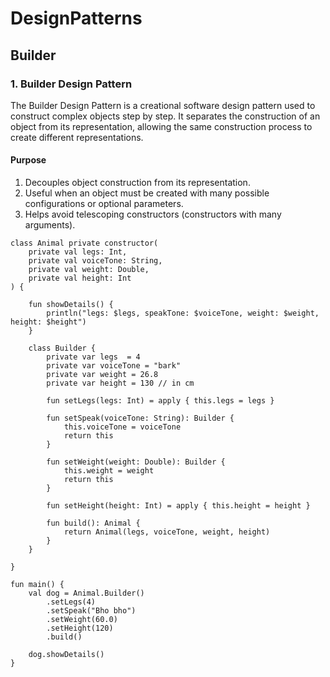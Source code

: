 # DesignPatterns
## Builder
### 1. Builder Design Pattern
The Builder Design Pattern is a creational software design pattern used to construct complex objects step by step. It separates the construction of an object from its representation, allowing the same construction process to create different representations.

#### Purpose
1. Decouples object construction from its representation.
2. Useful when an object must be created with many possible configurations or optional parameters.
3. Helps avoid telescoping constructors (constructors with many arguments).

```
class Animal private constructor(
    private val legs: Int,
    private val voiceTone: String,
    private val weight: Double,
    private val height: Int
) {

    fun showDetails() {
        println("legs: $legs, speakTone: $voiceTone, weight: $weight, height: $height")
    }

    class Builder {
        private var legs  = 4
        private var voiceTone = "bark"
        private var weight = 26.8
        private var height = 130 // in cm

        fun setLegs(legs: Int) = apply { this.legs = legs }

        fun setSpeak(voiceTone: String): Builder {
            this.voiceTone = voiceTone
            return this
        }

        fun setWeight(weight: Double): Builder {
            this.weight = weight
            return this
        }

        fun setHeight(height: Int) = apply { this.height = height }

        fun build(): Animal {
            return Animal(legs, voiceTone, weight, height)
        }
    }

}

fun main() {
    val dog = Animal.Builder()
        .setLegs(4)
        .setSpeak("Bho bho")
        .setWeight(60.0)
        .setHeight(120)
        .build()

    dog.showDetails()
}
```

